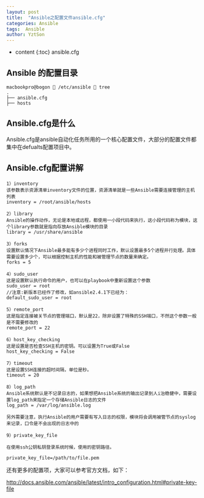 ```yaml
---
layout: post
title:  "Ansible之配置文件ansible.cfg"
categories: Ansible
tags:  Ansible
author: YztSon
---
```


* content
{:toc}
ansible.cfg

## Ansible 的配置目录
```angular2
macbookpro@bogon  /etc/ansible  tree
.
├── ansible.cfg
├── hosts
```
## Ansible.cfg是什么
Ansible.cfg是ansible自动化任务所用的一个核心配置文件，大部分的配置文件都集中在defualts配置项目中。

## Ansible.cfg配置讲解











```
1）inventory 
该参数表示资源清单inventory文件的位置，资源清单就是一些Ansible需要连接管理的主机列表 
inventory = /root/ansible/hosts

2）library 
Ansible的操作动作，无论是本地或远程，都使用一小段代码来执行，这小段代码称为模块，这个library参数就是指向存放Ansible模块的目录 
library = /usr/share/ansible

3）forks 
设置默认情况下Ansible最多能有多少个进程同时工作，默认设置最多5个进程并行处理。具体需要设置多少个，可以根据控制主机的性能和被管理节点的数量来确定。 
forks = 5

4）sudo_user 
这是设置默认执行命令的用户，也可以在playbook中重新设置这个参数 
sudo_user = root
//注意:新版本已经作了修改，如ansible2.4.1下已经为：
default_sudo_user = root 

5）remote_port 
这是指定连接被关节点的管理端口，默认是22，除非设置了特殊的SSH端口，不然这个参数一般是不需要修改的 
remote_port = 22

6）host_key_checking 
这是设置是否检查SSH主机的密钥。可以设置为True或False 
host_key_checking = False

7）timeout 
这是设置SSH连接的超时间隔，单位是秒。 
timeout = 20

8）log_path 
Ansible系统默认是不记录日志的，如果想把Ansible系统的输出记录到人i治稳健中，需要设置log_path来指定一个存储Ansible日志的文件 
log_path = /var/log/ansible.log

另外需要注意，执行Ansible的用户需要有写入日志的权限，模块将会调用被管节点的syslog来记录，口令是不会出现的日志中的

9）private_key_file

在使用ssh公钥私钥登录系统时候，使用的密钥路径。

private_key_file=/path/to/file.pem

```

还有更多的配置项，大家可以参考官方文档，如下：

http://docs.ansible.com/ansible/latest/intro_configuration.html#private-key-file









